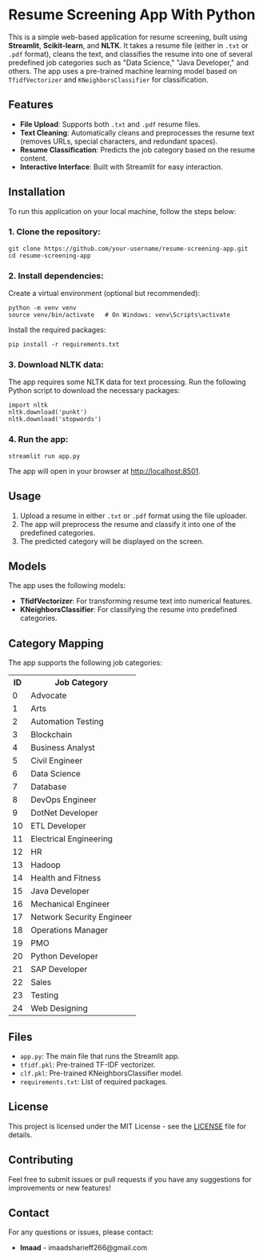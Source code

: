 <h1>Resume Screening App With Python</h1>

<p>This is a simple web-based application for resume screening, built using <strong>Streamlit</strong>, <strong>Scikit-learn</strong>, and <strong>NLTK</strong>. It takes a resume file (either in <code>.txt</code> or <code>.pdf</code> format), cleans the text, and classifies the resume into one of several predefined job categories such as "Data Science," "Java Developer," and others. The app uses a pre-trained machine learning model based on <code>TfidfVectorizer</code> and <code>KNeighborsClassifier</code> for classification.</p>

<h2>Features</h2>
<ul>
    <li><strong>File Upload</strong>: Supports both <code>.txt</code> and <code>.pdf</code> resume files.</li>
    <li><strong>Text Cleaning</strong>: Automatically cleans and preprocesses the resume text (removes URLs, special characters, and redundant spaces).</li>
    <li><strong>Resume Classification</strong>: Predicts the job category based on the resume content.</li>
    <li><strong>Interactive Interface</strong>: Built with Streamlit for easy interaction.</li>
</ul>

<h2>Installation</h2>

<p>To run this application on your local machine, follow the steps below:</p>

<h3>1. Clone the repository:</h3>

<pre><code>git clone https://github.com/your-username/resume-screening-app.git
cd resume-screening-app
</code></pre>

<h3>2. Install dependencies:</h3>

<p>Create a virtual environment (optional but recommended):</p>

<pre><code>python -m venv venv
source venv/bin/activate   # On Windows: venv\Scripts\activate
</code></pre>

<p>Install the required packages:</p>

<pre><code>pip install -r requirements.txt
</code></pre>

<h3>3. Download NLTK data:</h3>

<p>The app requires some NLTK data for text processing. Run the following Python script to download the necessary packages:</p>

<pre><code>import nltk
nltk.download('punkt')
nltk.download('stopwords')
</code></pre>

<h3>4. Run the app:</h3>

<pre><code>streamlit run app.py
</code></pre>

<p>The app will open in your browser at <a href="http://localhost:8501">http://localhost:8501</a>.</p>

<h2>Usage</h2>

<ol>
    <li>Upload a resume in either <code>.txt</code> or <code>.pdf</code> format using the file uploader.</li>
    <li>The app will preprocess the resume and classify it into one of the predefined categories.</li>
    <li>The predicted category will be displayed on the screen.</li>
</ol>

<h2>Models</h2>

<p>The app uses the following models:</p>

<ul>
    <li><strong>TfidfVectorizer</strong>: For transforming resume text into numerical features.</li>
    <li><strong>KNeighborsClassifier</strong>: For classifying the resume into predefined categories.</li>
</ul>

<h2>Category Mapping</h2>

<p>The app supports the following job categories:</p>

<table>
    <tr>
        <th>ID</th>
        <th>Job Category</th>
    </tr>
    <tr><td>0</td><td>Advocate</td></tr>
    <tr><td>1</td><td>Arts</td></tr>
    <tr><td>2</td><td>Automation Testing</td></tr>
    <tr><td>3</td><td>Blockchain</td></tr>
    <tr><td>4</td><td>Business Analyst</td></tr>
    <tr><td>5</td><td>Civil Engineer</td></tr>
    <tr><td>6</td><td>Data Science</td></tr>
    <tr><td>7</td><td>Database</td></tr>
    <tr><td>8</td><td>DevOps Engineer</td></tr>
    <tr><td>9</td><td>DotNet Developer</td></tr>
    <tr><td>10</td><td>ETL Developer</td></tr>
    <tr><td>11</td><td>Electrical Engineering</td></tr>
    <tr><td>12</td><td>HR</td></tr>
    <tr><td>13</td><td>Hadoop</td></tr>
    <tr><td>14</td><td>Health and Fitness</td></tr>
    <tr><td>15</td><td>Java Developer</td></tr>
    <tr><td>16</td><td>Mechanical Engineer</td></tr>
    <tr><td>17</td><td>Network Security Engineer</td></tr>
    <tr><td>18</td><td>Operations Manager</td></tr>
    <tr><td>19</td><td>PMO</td></tr>
    <tr><td>20</td><td>Python Developer</td></tr>
    <tr><td>21</td><td>SAP Developer</td></tr>
    <tr><td>22</td><td>Sales</td></tr>
    <tr><td>23</td><td>Testing</td></tr>
    <tr><td>24</td><td>Web Designing</td></tr>
</table>

<h2>Files</h2>

<ul>
    <li><code>app.py</code>: The main file that runs the Streamlit app.</li>
    <li><code>tfidf.pkl</code>: Pre-trained TF-IDF vectorizer.</li>
    <li><code>clf.pkl</code>: Pre-trained KNeighborsClassifier model.</li>
    <li><code>requirements.txt</code>: List of required packages.</li>
</ul>

<h2>License</h2>

<p>This project is licensed under the MIT License - see the <a href="LICENSE">LICENSE</a> file for details.</p>

<h2>Contributing</h2>

<p>Feel free to submit issues or pull requests if you have any suggestions for improvements or new features!</p>

<h2>Contact</h2>

<p>For any questions or issues, please contact:</p>

<ul>
    <li><strong>Imaad</strong> - imaadsharieff266@gmail.com</li>
</ul>
